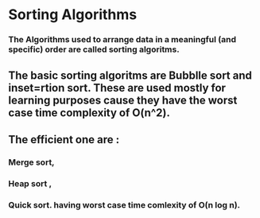# Sorting Algorithms
### The Algorithms used to arrange data in a meaningful (and specific) order are called sorting algoritms.
 ## The basic sorting algoritms are Bubblle sort and inset=rtion sort. These are used mostly for learning purposes cause they have the worst case time complexity of O(n^2).
 ## The efficient one are :
 ### Merge sort,
 ### Heap sort ,
 ### Quick sort. having worst case time comlexity of O(n log n).
              